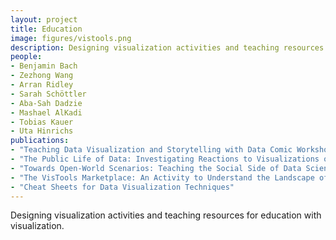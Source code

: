 ```yaml
---
layout: project
title: Education
image: figures/vistools.png
description: Designing visualization activities and teaching resources for education with visualization. [vistools.net](http://vistools.net)
people:
- Benjamin Bach
- Zezhong Wang
- Arran Ridley
- Sarah Schöttler
- Aba-Sah Dadzie
- Mashael AlKadi
- Tobias Kauer
- Uta Hinrichs
publications:
- "Teaching Data Visualization and Storytelling with Data Comic Workshops"
- "The Public Life of Data: Investigating Reactions to Visualizations on Reddit"
- "Towards Open-World Scenarios: Teaching the Social Side of Data Science"
- "The VisTools Marketplace: An Activity to Understand the Landscape of Visualisation Tools"
- "Cheat Sheets for Data Visualization Techniques"
---
```


Designing visualization activities and teaching resources for education with visualization.
